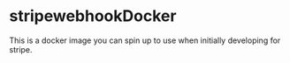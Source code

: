 # stripewebhookDocker
This is a docker image you can spin up to use when initially developing for stripe.
